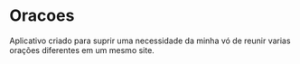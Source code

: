 # Oracoes
 Aplicativo criado para suprir uma necessidade da minha vó de reunir varias orações diferentes em um mesmo site.
